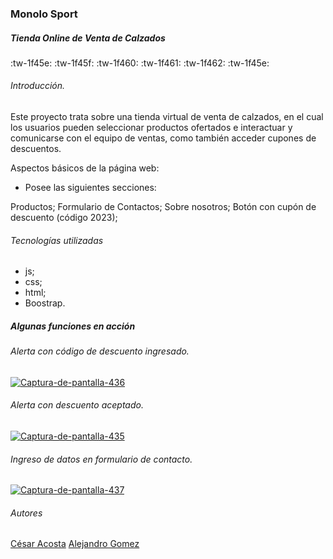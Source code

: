 ### Monolo Sport 
##### Tienda Online de Venta de Calzados

:tw-1f45e: :tw-1f45f: :tw-1f460: :tw-1f461: :tw-1f462: :tw-1f45e:

###### Introducción.
Este proyecto trata sobre una tienda virtual de venta de calzados, en el cual los usuarios pueden seleccionar productos ofertados e interactuar y comunicarse con el equipo de ventas, como también acceder cupones de descuentos.
<p>
Aspectos básicos de la página web:
</p>

- Posee las siguientes secciones:

Productos;
Formulario de Contactos;
Sobre nosotros;
Botón con cupón de descuento (código 2023);

###### Tecnologías utilizadas 
- js;
- css;
- html;
- Boostrap.


##### Algunas funciones en acción
###### <p>Alerta con código de descuento ingresado.
</p>
<a href='https://postimg.cc/N9B23vtQ' target='_blank'><img src='https://i.postimg.cc/tTVdV9mn/Captura-de-pantalla-436.png' border='0' alt='Captura-de-pantalla-436'/></a>

###### <p>Alerta con descuento aceptado.
</p>
<a href='https://postimg.cc/Y4k1HWfc' target='_blank'><img src='https://i.postimg.cc/nL9TqKXL/Captura-de-pantalla-435.png' border='0' alt='Captura-de-pantalla-435'/></a>

###### <p>Ingreso de datos en formulario de contacto.
</p>
<a href='https://postimg.cc/r0sRVCDH' target='_blank'><img src='https://i.postimg.cc/G2JFjXdb/Captura-de-pantalla-437.png' border='0' alt='Captura-de-pantalla-437'/></a>

###### Autores

[César Acosta](https://github.com/DrJohnDoe7 "César Acosta")
[Alejandro Gomez](https://github.com/AleGomeez "Alejandro Gomez")
